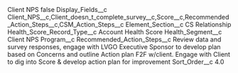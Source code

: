 <?xml version="1.0" encoding="UTF-8"?>
<CustomMetadata xmlns="http://soap.sforce.com/2006/04/metadata" xmlns:xsi="http://www.w3.org/2001/XMLSchema-instance" xmlns:xsd="http://www.w3.org/2001/XMLSchema">
    <label>Client NPS</label>
    <protected>false</protected>
    <values>
        <field>Display_Fields__c</field>
        <value xsi:type="xsd:string">Client_NPS__c,Client_doesn_t_complete_survey__c,Score__c,Recommended_Action_Steps__c,CSM_Action_Steps__c</value>
    </values>
    <values>
        <field>Element_Section__c</field>
        <value xsi:type="xsd:string">CS Relationship</value>
    </values>
    <values>
        <field>Health_Score_Record_Type__c</field>
        <value xsi:type="xsd:string">Account Health Score</value>
    </values>
    <values>
        <field>Health_Segment__c</field>
        <value xsi:type="xsd:string">Client NPS</value>
    </values>
    <values>
        <field>Program__c</field>
        <value xsi:nil="true"/>
    </values>
    <values>
        <field>Recommended_Action_Steps__c</field>
        <value xsi:type="xsd:string">Review data and survey responses, engage with LVGO Executive Sponsor to develop plan based on Concerns  and outline Action plan F2F w/client. 
Engage with Client to dig into Score &amp; develop action plan for improvement</value>
    </values>
    <values>
        <field>Sort_Order__c</field>
        <value xsi:type="xsd:double">4.0</value>
    </values>
</CustomMetadata>
